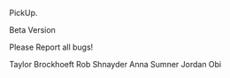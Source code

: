PickUp.

Beta Version

Please Report all bugs!

Taylor Brockhoeft
Rob Shnayder
Anna Sumner
Jordan Obi
